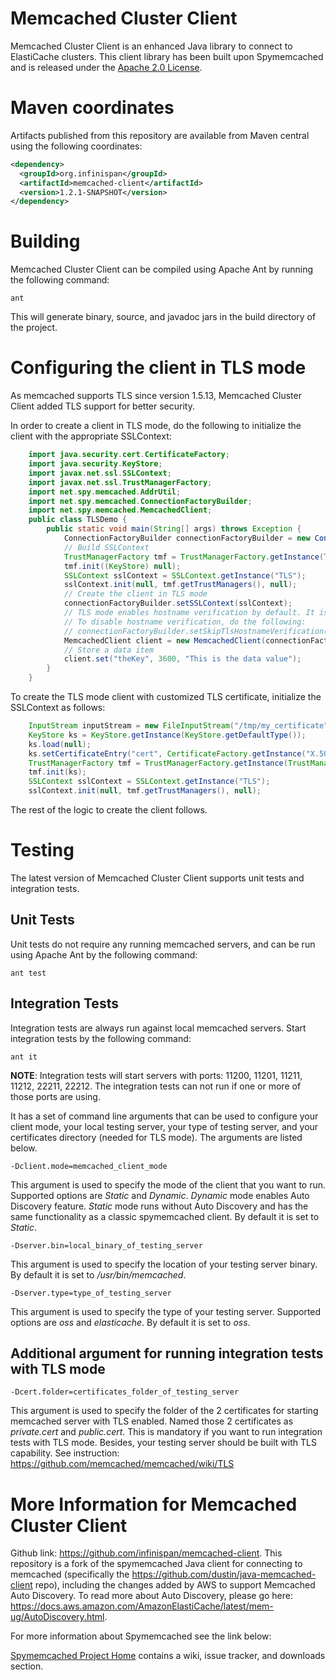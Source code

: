 # Memcached Cluster Client

Memcached Cluster Client is an enhanced Java library to connect to ElastiCache clusters. This client library has been built upon Spymemcached and is released under the [Apache 2.0 License](https://www.apache.org/licenses/LICENSE-2.0).

# Maven coordinates

Artifacts published from this repository are available from Maven central using the following coordinates:

```xml
<dependency>
  <groupId>org.infinispan</groupId>
  <artifactId>memcached-client</artifactId>
  <version>1.2.1-SNAPSHOT</version>
</dependency>
```

# Building

Memcached Cluster Client can be compiled using Apache Ant by running the following
command:

    ant

This will generate binary, source, and javadoc jars in the build
directory of the project.

# Configuring the client in TLS mode

As memcached supports TLS since version 1.5.13, Memcached Cluster Client added TLS support for better security.

In order to create a client in TLS mode, do the following to initialize the client with the appropriate SSLContext:

```java
    import java.security.cert.CertificateFactory;
    import java.security.KeyStore;
    import javax.net.ssl.SSLContext;
    import javax.net.ssl.TrustManagerFactory;
    import net.spy.memcached.AddrUtil;
    import net.spy.memcached.ConnectionFactoryBuilder;
    import net.spy.memcached.MemcachedClient;
    public class TLSDemo {
        public static void main(String[] args) throws Exception {
            ConnectionFactoryBuilder connectionFactoryBuilder = new ConnectionFactoryBuilder();
            // Build SSLContext
            TrustManagerFactory tmf = TrustManagerFactory.getInstance(TrustManagerFactory.getDefaultAlgorithm());
            tmf.init((KeyStore) null);
            SSLContext sslContext = SSLContext.getInstance("TLS");
            sslContext.init(null, tmf.getTrustManagers(), null);
            // Create the client in TLS mode
            connectionFactoryBuilder.setSSLContext(sslContext);
            // TLS mode enables hostname verification by default. It is always recommended to do that.
            // To disable hostname verification, do the following:
            // connectionFactoryBuilder.setSkipTlsHostnameVerification(true);
            MemcachedClient client = new MemcachedClient(connectionFactoryBuilder.build(), AddrUtil.getAddresses("my_website.com:11211"));
            // Store a data item
            client.set("theKey", 3600, "This is the data value");
        }
    }
```

To create the TLS mode client with customized TLS certificate, initialize the SSLContext as follows:

```java
    InputStream inputStream = new FileInputStream("/tmp/my_certificate");
    KeyStore ks = KeyStore.getInstance(KeyStore.getDefaultType());
    ks.load(null);
    ks.setCertificateEntry("cert", CertificateFactory.getInstance("X.509").generateCertificate(inputStream));
    TrustManagerFactory tmf = TrustManagerFactory.getInstance(TrustManagerFactory.getDefaultAlgorithm());
    tmf.init(ks);
    SSLContext sslContext = SSLContext.getInstance("TLS");
    sslContext.init(null, tmf.getTrustManagers(), null);
```

The rest of the logic to create the client follows.

# Testing

The latest version of Memcached Cluster Client supports unit tests and integration tests.

## Unit Tests
Unit tests do not require any running memcached servers, and can be run using Apache Ant by the following command:

    ant test

## Integration Tests
Integration tests are always run against local memcached servers. Start integration tests by the
following command:

    ant it

**NOTE**: Integration tests will start servers with ports: 11200, 11201, 11211, 11212, 22211, 22212. The integration tests can not run if one or more of those ports are using.

It has a set of command line arguments that can be used to configure your client mode, your local testing server, your type of testing server, and your certificates directory (needed for TLS mode). The arguments are listed below.

    -Dclient.mode=memcached_client_mode

This argument is used to specify the mode of the client that you want to run. Supported options are _Static_ and _Dynamic_.
_Dynamic_ mode enables Auto Discovery feature. _Static_ mode runs without Auto Discovery and has the same functionality as a classic spymemcached client. By default it is set to _Static_.

    -Dserver.bin=local_binary_of_testing_server

This argument is used to specify the location of your testing
server binary. By default it is set to _/usr/bin/memcached_.

    -Dserver.type=type_of_testing_server

This argument is used to specify the type of your testing server. Supported options are _oss_ and _elasticache_. By default it is set to _oss_.

## Additional argument for running integration tests with TLS mode

    -Dcert.folder=certificates_folder_of_testing_server

This argument is used to specify the folder of the 2 certificates for starting memcached server with TLS enabled. Named those 2 certificates as _private.cert_ and _public.cert_. This is mandatory if you want to run integration tests with TLS mode.
Besides, your testing server should be built with TLS capability. See instruction: https://github.com/memcached/memcached/wiki/TLS

# More Information for Memcached Cluster Client
Github link: https://github.com/infinispan/memcached-client.
This repository is a fork of the spymemcached Java client for connecting to memcached (specifically the https://github.com/dustin/java-memcached-client repo),
including the changes added by AWS to support Memcached Auto Discovery. To read more about Auto Discovery, please go here: https://docs.aws.amazon.com/AmazonElastiCache/latest/mem-ug/AutoDiscovery.html.

For more information about Spymemcached see the link below:

[Spymemcached Project Home](http://code.google.com/p/spymemcached/)
contains a wiki, issue tracker, and downloads section.
